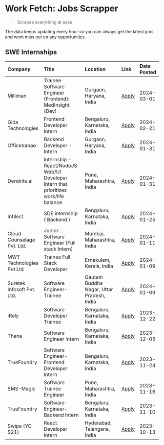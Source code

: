 # Work Fetch: Jobs Scrapper
> Scrapes everything at ease

The data keeps updating every hour so you can always get the latest jobs and wont miss out on any opportunities.

## SWE Internships
<!--START_SECTION:workfetch-->
| Company                    | Title                                                                                | Location                                  | Link                                                                                                                                                                                                                                                                                                | Date Posted   |
|:---------------------------|:-------------------------------------------------------------------------------------|:------------------------------------------|:----------------------------------------------------------------------------------------------------------------------------------------------------------------------------------------------------------------------------------------------------------------------------------------------------|:--------------|
| Milliman                   | Trainee Software Engineer (Frontend): MedInsight (Dev)                               | Gurgaon, Haryana, India                   | [Apply](https://in.linkedin.com/jobs/view/trainee-software-engineer-frontend-medinsight-dev-at-milliman-3792874280?refId=IWyqwSaKWWsrpdZ94edwGg%3D%3D&trackingId=v%2FrVXb4lXHgw4GiokSM%2FXw%3D%3D&position=4&pageNum=0&trk=public_jobs_jserp-result_search-card)                                    | 2024-03-01    |
| Gida Technologies          | Frontend Developer Intern                                                            | Bengaluru, Karnataka, India               | [Apply](https://in.linkedin.com/jobs/view/frontend-developer-intern-at-gida-technologies-3836040945?refId=IWyqwSaKWWsrpdZ94edwGg%3D%3D&trackingId=BnYMGiov1G6sx74IpWmosA%3D%3D&position=11&pageNum=0&trk=public_jobs_jserp-result_search-card)                                                      | 2024-02-21    |
| Officebanao                | Backend Developer - Intern                                                           | Gurgaon, Haryana, India                   | [Apply](https://in.linkedin.com/jobs/view/backend-developer-intern-at-officebanao-3814263731?refId=IWyqwSaKWWsrpdZ94edwGg%3D%3D&trackingId=9PUotuWpA7i3hDv5nO3lNg%3D%3D&position=19&pageNum=0&trk=public_jobs_jserp-result_search-card)                                                             | 2024-01-31    |
| Dendrite.ai                | Internship - React/NodeJS Web/UI Developer Intern that prioritizes work/life balance | Pune, Maharashtra, India                  | [Apply](https://in.linkedin.com/jobs/view/internship-react-nodejs-web-ui-developer-intern-that-prioritizes-work-life-balance-at-dendrite-ai-3818948068?refId=IWyqwSaKWWsrpdZ94edwGg%3D%3D&trackingId=ywc%2BSmdsiQtJnPrYhSdE3A%3D%3D&position=25&pageNum=0&trk=public_jobs_jserp-result_search-card) | 2024-01-31    |
| Infilect                   | SDE internship ( Backend )                                                           | Bengaluru, Karnataka, India               | [Apply](https://in.linkedin.com/jobs/view/sde-internship-backend-at-infilect-3815120558?refId=IWyqwSaKWWsrpdZ94edwGg%3D%3D&trackingId=q3yHTj35LulNTwOI8TS%2Bhw%3D%3D&position=20&pageNum=0&trk=public_jobs_jserp-result_search-card)                                                                | 2024-01-25    |
| Cloud Counselage Pvt. Ltd. | Junior Software Engineer (Full stack Intern)                                         | Mumbai, Maharashtra, India                | [Apply](https://in.linkedin.com/jobs/view/junior-software-engineer-full-stack-intern-at-cloud-counselage-pvt-ltd-3803132814?refId=IWyqwSaKWWsrpdZ94edwGg%3D%3D&trackingId=JwvMWLqT1OYbPMp0wg7l6A%3D%3D&position=21&pageNum=0&trk=public_jobs_jserp-result_search-card)                              | 2024-01-11    |
| MWT Technologies Pvt Ltd   | Trainee Full Stack Developer                                                         | Ernakulam, Kerala, India                  | [Apply](https://in.linkedin.com/jobs/view/trainee-full-stack-developer-at-mwt-technologies-pvt-ltd-3800921715?refId=IWyqwSaKWWsrpdZ94edwGg%3D%3D&trackingId=GgMiuuvoblgMZpQrwYDHMQ%3D%3D&position=5&pageNum=0&trk=public_jobs_jserp-result_search-card)                                             | 2024-01-09    |
| Suretek Infosoft Pvt. Ltd. | Software Engineer-Trainee                                                            | Gautam Buddha Nagar, Uttar Pradesh, India | [Apply](https://in.linkedin.com/jobs/view/software-engineer-trainee-at-suretek-infosoft-pvt-ltd-3800934643?refId=IWyqwSaKWWsrpdZ94edwGg%3D%3D&trackingId=F6F22ZbNlZTuM38vRNlC2g%3D%3D&position=16&pageNum=0&trk=public_jobs_jserp-result_search-card)                                               | 2024-01-09    |
| iRely                      | Software Developer Trainee                                                           | Bengaluru, Karnataka, India               | [Apply](https://in.linkedin.com/jobs/view/software-developer-trainee-at-irely-3801577534?refId=IWyqwSaKWWsrpdZ94edwGg%3D%3D&trackingId=b%2BMRZvc1SPOQ%2BZVYroPl0g%3D%3D&position=10&pageNum=0&trk=public_jobs_jserp-result_search-card)                                                             | 2023-12-22    |
| Thena                      | Software Engineer Intern                                                             | Bengaluru, Karnataka, India               | [Apply](https://in.linkedin.com/jobs/view/software-engineer-intern-at-thena-3778731751?refId=IWyqwSaKWWsrpdZ94edwGg%3D%3D&trackingId=4He2GyF3KJigkAlwHF8fKQ%3D%3D&position=13&pageNum=0&trk=public_jobs_jserp-result_search-card)                                                                   | 2023-12-05    |
| TrueFoundry                | Software Engineer- Frontend Developer Intern                                         | Bengaluru, Karnataka, India               | [Apply](https://in.linkedin.com/jobs/view/software-engineer-frontend-developer-intern-at-truefoundry-3790095058?refId=IWyqwSaKWWsrpdZ94edwGg%3D%3D&trackingId=L7tXjfh4hTi4Skcg1a0PMw%3D%3D&position=12&pageNum=0&trk=public_jobs_jserp-result_search-card)                                          | 2023-11-24    |
| SMS-Magic                  | Software Trainee Engineer                                                            | Pune, Maharashtra, India                  | [Apply](https://in.linkedin.com/jobs/view/software-trainee-engineer-at-sms-magic-3761409781?refId=IWyqwSaKWWsrpdZ94edwGg%3D%3D&trackingId=wlIleotkSk8jtll1k4b%2BwA%3D%3D&position=22&pageNum=0&trk=public_jobs_jserp-result_search-card)                                                            | 2023-11-16    |
| TrueFoundry                | Software Engineer-Backend Intern                                                     | Bengaluru, Karnataka, India               | [Apply](https://in.linkedin.com/jobs/view/software-engineer-backend-intern-at-truefoundry-3779508170?refId=IWyqwSaKWWsrpdZ94edwGg%3D%3D&trackingId=D4J12vdLLzPUBBbxZG5p%2Fg%3D%3D&position=24&pageNum=0&trk=public_jobs_jserp-result_search-card)                                                   | 2023-11-10    |
| Swipe (YC S21)             | React Developer Intern                                                               | Hyderabad, Telangana, India               | [Apply](https://in.linkedin.com/jobs/view/react-developer-intern-at-swipe-yc-s21-3737600089?refId=IWyqwSaKWWsrpdZ94edwGg%3D%3D&trackingId=FW1f0ec78ONsXbq59AP1tA%3D%3D&position=14&pageNum=0&trk=public_jobs_jserp-result_search-card)                                                              | 2023-10-13    |
<!--END_SECTION:workfetch-->
